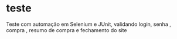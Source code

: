 # teste
Teste com automação em Selenium e JUnit,  validando login, senha , compra , resumo de compra e fechamento do site
